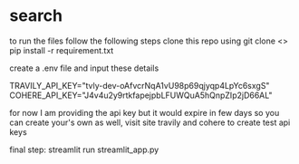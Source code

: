 # search
to run the files follow the following steps
clone this repo using git clone <>
pip install -r requirement.txt

create a .env file and input these details

TRAVILY_API_KEY="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"
COHERE_API_KEY="J4v4u2y9rtkfapejpbLFUWQuA5hQnpZIp2jD66AL"

for now I am providing the api key but it would expire in few days so you can create your's own as well, visit site travily and cohere to create test api keys


final step: streamlit run streamlit_app.py

